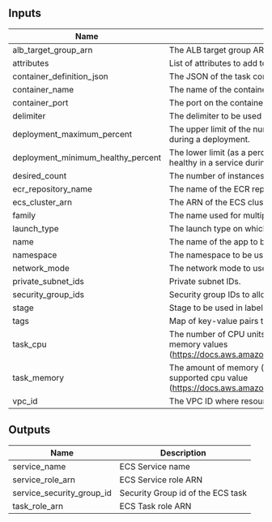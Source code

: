 
## Inputs

| Name | Description | Type | Default | Required |
|------|-------------|:----:|:-----:|:-----:|
| alb_target_group_arn | The ALB target group ARN for the ECS service. | string | - | yes |
| attributes | List of attributes to add to label. | list | `<list>` | no |
| container_definition_json | The JSON of the task container definition. | string | - | yes |
| container_name | The name of the container in task definition to associate with the load balancer. | string | - | yes |
| container_port | The port on the container to associate with the load balancer. | string | `80` | no |
| delimiter | The delimiter to be used in labels. | string | `-` | no |
| deployment_maximum_percent | The upper limit of the number of tasks (as a percentage of desired_count) that can be running in a service during a deployment. | string | `200` | no |
| deployment_minimum_healthy_percent | The lower limit (as a percentage of desired_count) of the number of tasks that must remain running and healthy in a service during a deployment. | string | `100` | no |
| desired_count | The number of instances of the task definition to place and keep running. | string | `1` | no |
| ecr_repository_name | The name of the ECR repository to store images. | string | - | yes |
| ecs_cluster_arn | The ARN of the ECS cluster where service will be provisioned. | string | - | yes |
| family | The name used for multiple versions of a task definition. | string | `web` | no |
| launch_type | The launch type on which to run your service. Valid values are EC2 and FARGATE. | string | `FARGATE` | no |
| name | The name of the app to be used in labels. | string | - | yes |
| namespace | The namespace to be used in labels. | string | - | yes |
| network_mode | The network mode to use for the task. This is required to be awsvpc for FARGATE launch_type. | string | `awsvpc` | no |
| private_subnet_ids | Private subnet IDs. | list | - | yes |
| security_group_ids | Security group IDs to allow in Service network_configuration. | list | - | yes |
| stage | Stage to be used in labels. | string | - | yes |
| tags | Map of key-value pairs to use for tags. | map | `<map>` | no |
| task_cpu | The number of CPU units used by the task. If using Fargate launch type task_cpu must match supported memory values (https://docs.aws.amazon.com/AmazonECS/latest/developerguide/task_definition_parameters.html#task_size). | string | `256` | no |
| task_memory | The amount of memory (in MiB) used by the task. If using Fargate launch type task_memory must match supported cpu value (https://docs.aws.amazon.com/AmazonECS/latest/developerguide/task_definition_parameters.html#task_size). | string | `512` | no |
| vpc_id | The VPC ID where resources are created. | string | - | yes |

## Outputs

| Name | Description |
|------|-------------|
| service_name | ECS Service name |
| service_role_arn | ECS Service role ARN |
| service_security_group_id | Security Group id of the ECS task |
| task_role_arn | ECS Task role ARN |

